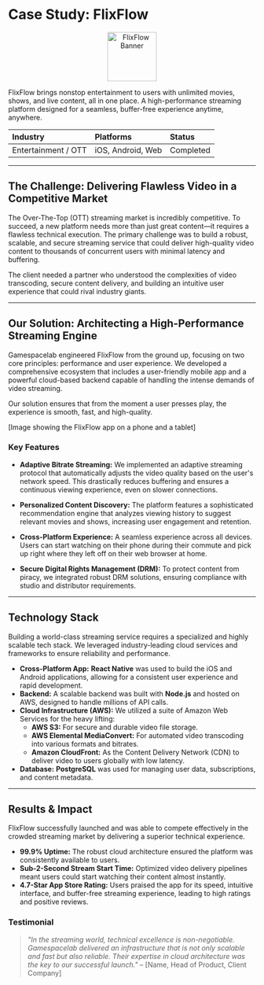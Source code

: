 # Case Study: FlixFlow

<p align="center">
  <img src="https://cdn.discordapp.com/attachments/865420585437102090/1425192218460688415/image.png?ex=68e6b12f&is=68e55faf&hm=145719511edb70c6a0817fe42a4455325b7be0547bb711e67e483b26eb3ddc41&" alt="FlixFlow Banner" width="100" height="100"/>
</p>

FlixFlow brings nonstop entertainment to users with unlimited movies, shows, and live content, all in one place. A high-performance streaming platform designed for a seamless, buffer-free experience anytime, anywhere.

| **Industry** | **Platforms** | **Status** |
| :--- | :--- | :--- |
| Entertainment / OTT | iOS, Android, Web | Completed |

---

## The Challenge: Delivering Flawless Video in a Competitive Market

The Over-The-Top (OTT) streaming market is incredibly competitive. To succeed, a new platform needs more than just great content—it requires a flawless technical execution. The primary challenge was to build a robust, scalable, and secure streaming service that could deliver high-quality video content to thousands of concurrent users with minimal latency and buffering.

The client needed a partner who understood the complexities of video transcoding, secure content delivery, and building an intuitive user experience that could rival industry giants.

---

## Our Solution: Architecting a High-Performance Streaming Engine

Gamespacelab engineered FlixFlow from the ground up, focusing on two core principles: performance and user experience. We developed a comprehensive ecosystem that includes a user-friendly mobile app and a powerful cloud-based backend capable of handling the intense demands of video streaming.

Our solution ensures that from the moment a user presses play, the experience is smooth, fast, and high-quality.

[Image showing the FlixFlow app on a phone and a tablet]

### Key Features

* **Adaptive Bitrate Streaming:** We implemented an adaptive streaming protocol that automatically adjusts the video quality based on the user's network speed. This drastically reduces buffering and ensures a continuous viewing experience, even on slower connections.

* **Personalized Content Discovery:** The platform features a sophisticated recommendation engine that analyzes viewing history to suggest relevant movies and shows, increasing user engagement and retention.

* **Cross-Platform Experience:** A seamless experience across all devices. Users can start watching on their phone during their commute and pick up right where they left off on their web browser at home.

* **Secure Digital Rights Management (DRM):** To protect content from piracy, we integrated robust DRM solutions, ensuring compliance with studio and distributor requirements.

---

## Technology Stack

Building a world-class streaming service requires a specialized and highly scalable tech stack. We leveraged industry-leading cloud services and frameworks to ensure reliability and performance.

* **Cross-Platform App:** **React Native** was used to build the iOS and Android applications, allowing for a consistent user experience and rapid development.
* **Backend:** A scalable backend was built with **Node.js** and hosted on AWS, designed to handle millions of API calls.
* **Cloud Infrastructure (AWS):** We utilized a suite of Amazon Web Services for the heavy lifting:
    * **AWS S3:** For secure and durable video file storage.
    * **AWS Elemental MediaConvert:** For automated video transcoding into various formats and bitrates.
    * **Amazon CloudFront:** As the Content Delivery Network (CDN) to deliver video to users globally with low latency.
* **Database:** **PostgreSQL** was used for managing user data, subscriptions, and content metadata.



---

## Results & Impact

FlixFlow successfully launched and was able to compete effectively in the crowded streaming market by delivering a superior technical experience.

* **99.9% Uptime:** The robust cloud architecture ensured the platform was consistently available to users.
* **Sub-2-Second Stream Start Time:** Optimized video delivery pipelines meant users could start watching their content almost instantly.
* **4.7-Star App Store Rating:** Users praised the app for its speed, intuitive interface, and buffer-free streaming experience, leading to high ratings and positive reviews.

### Testimonial

> *"In the streaming world, technical excellence is non-negotiable. Gamespacelab delivered an infrastructure that is not only scalable and fast but also reliable. Their expertise in cloud architecture was the key to our successful launch."*
> – [Name, Head of Product, Client Company]
